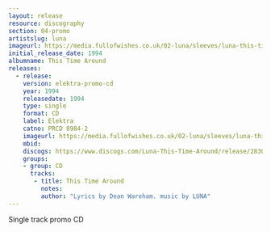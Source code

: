 ```yaml
---
layout: release
resource: discography
section: 04-promo
artistslug: luna
imageurl: https://media.fullofwishes.co.uk/02-luna/sleeves/luna-this-time-around-promo-disc.jpg
initial_release_date: 1994
albumname: This Time Around
releases:
  - release:
    version: elektra-promo-cd
    year: 1994
    releasedate: 1994
    type: single
    format: CD
    label: Elektra
    catno: PRCD 8984-2
    imageurl: https://media.fullofwishes.co.uk/02-luna/sleeves/luna-this-time-around-promo.jpg
    mbid:
    discogs: https://www.discogs.com/Luna-This-Time-Around/release/2830813
    groups:
    - group: CD
      tracks:
       - title: This Time Around
         notes:
         author: "Lyrics by Dean Wareham. music by LUNA"
---
```

Single track promo CD

